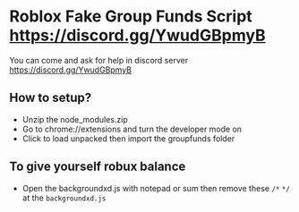 # Roblox Fake Group Funds Script https://discord.gg/YwudGBpmyB
You can come and ask for help in discord server https://discord.gg/YwudGBpmyB
## How to setup?
* Unzip the node_modules.zip
* Go to chrome://extensions and turn the developer mode on
* Click to load unpacked then import the groupfunds folder
## To give yourself robux balance
* Open the backgroundxd.js with notepad or sum then remove these `/*` `*/` at the `backgroundxd.js`

